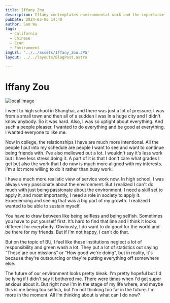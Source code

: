 ```yaml
---
title: Iffany Zou
description: Iffany contemplates environmental work and the importance of putting one's self first.
pubDate: 2024-03-06 14:40
author: Sam Wu
tags:
  - California
  - Chinese
  - Econ
  - Environment
imgUrl: '../../assets/Iffany_Zou.JPG'
layout: ../../layouts/BlogPost.astro

---
```

# Iffany Zou

![local image](../../assets/Iffany_Zou.JPG)

I went to high school in Shanghai, and there was just a lot of pressure. I was from a small town and then all of a sudden I was in a huge city and I didn't know anybody. So it was hard. Also, I was so uptight about everything. And such a people pleaser. I wanted to do everything and be good at everything. I wanted everyone to like me.

Now in college, the relationships I have are much more intentional. All the people I put into my schedule are people I want to see and want to continue being friends with. I’ve also mellowed out a lot. I wouldn't say it's less work but I have less stress doing it. A part of it is that I don't care what grades I get but also the work that I do now is much more aligned with my interests. I'm a lot more willing to do it rather than busy work. 

I have a much more realistic view of service work now. In high school, I was always very passionate about the environment. But I realized I can't do much with just being passionate about the environment. I need a skill set to apply it, and most importantly, I need a role in society to apply it. Experiencing and seeing that was a big part of my growth. I realized I wanted to be able to sustain myself. 

You have to draw between like being selfless and being selfish. Sometimes you have to put yourself first. It’s hard to find that line and I think it looks different for everybody. Obviously, I do want to do good for the world and be there for my friends. But if I'm not happy, I can't do that.

But on the topic of BU, I feel like these institutions neglect a lot of responsibility and green wash a lot. They put a lot of statistics out saying “These are our missions” or “How good we're doing”, but in reality, it's because they're outsourcing or they're putting everything off somewhere else.

The future of our environment looks pretty bleak. I'm pretty hopeful but I'd be lying if I didn't say it bothered me. There were times when I'd get super anxious about it. But right now I'm in the stage of my life where, and maybe this is me being too selfish, but I'm not thinking too far in the future. I'm more in the moment. All I’m thinking about is what can I do now?
